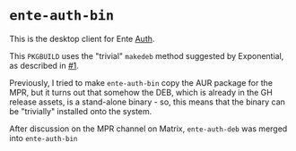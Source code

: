 # `ente-auth-bin`

This is the desktop client for Ente [Auth](https://ente.io/auth/).

This `PKGBUILD` uses the "trivial" `makedeb` method suggested by Exponential, as
described in [#1](https://github.com/taivlam/aur-mpr-packages/issues/1).

Previously, I tried to make `ente-auth-bin` copy the AUR package for the MPR,
but it turns out that somehow the DEB, which is already in the GH release
assets, is a stand-alone binary - so, this means that the binary can be
"trivially" installed onto the system.

After discussion on the MPR channel on Matrix, `ente-auth-deb` was merged into
`ente-auth-bin`

